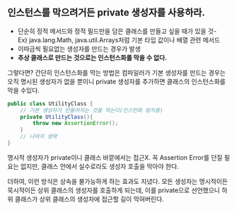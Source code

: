 ## 인스턴스를 막으려거든 private 생성자를 사용하라.



- 단순히 정적 메서드와 정적 필드만을 담은 클래스를 만들고 싶을 때가 있을 것-  
  Ex) java.lang.Math, java.util.Arrays처럼 기본 타입 값이나 배열 관련 메서드
- 이따금씩 필요없는 생성자를 만드는 경우가 발생
- **추상 클래스로 만드는 것으로는 인스턴스화를 막을 수 없다.**



그렇다면? 간단히 인스턴스화를 막는 방법은 컴파일러가 기본 생성자를 만드는 경우는 오직 명시된 생성자가 없을 뿐이니 private 생성자를 추가하면 클래스의 인스턴스화를 막을 수있다.

```java
public class UtilityClass {
    // 기본 생성자가 만들어지는 것을 막는다(인스턴화 방지용)
    private UtilityClass(){
        throw new AssertionError();
    }
    // 나머지 생략
}
```

 명시적 생성자가 private이니 클래스 바깥에서는 접근X. 꼭 Assertion Error를 던질 필요는 없지만, 클래스 안에서 실수로라도 생성자 호출을 막아야 한다.

 더하여, 이런 방식은 상속을 불가능하게 하는 효과도 지녔다. 모든 생성자는 명시적이든 묵시적이든 상위 클래스의 생성자를 호출하게 되는데, 이를 private으로 선언했으니 하위 클래스가 상위 클래스의 생성자에 접근할 길이 막혀버린다.

